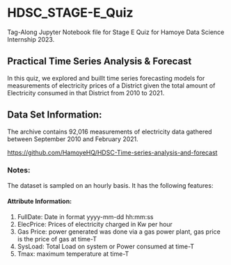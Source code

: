 # HDSC_STAGE-E_Quiz
Tag-Along Jupyter Notebook file for Stage E Quiz for Hamoye Data Science Internship 2023.


## Practical Time Series Analysis & Forecast
In this quiz, we explored and buillt time series forecasting models for measurements of electricity prices 
of a District given the total amount of Electricity consumed in that District from 2010 to 2021.

## Data Set Information:

The archive contains 92,016 measurements of electricity data gathered between September 2010 and February 2021.

https://github.com/HamoyeHQ/HDSC-Time-series-analysis-and-forecast

### Notes:

The dataset is sampled on an hourly basis. It has the following features:

#### Attribute Information:

1) FullDate: Date in format yyyy-mm-dd  hh:mm:ss
2) ElecPrice: Prices of electricity charged in Kw per hour
3) Gas Price: power generated was done via a gas power plant, gas price is the price of gas at time-T
4) SysLoad: Total Load on system or Power consumed at time-T
5) Tmax: maximum temperature at time-T
